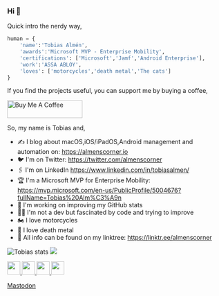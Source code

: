 ### Hi 👋
Quick intro the nerdy way,

```python
human = {
    'name':'Tobias Almén',
    'awards':'Microsoft MVP - Enterprise Mobility',
    'certifications': ['Microsoft','Jamf','Android Enterprise'],
    'work':'ASSA ABLOY',
    'loves': ['motorcycles','death metal','The cats']
}
```

If you find the projects useful, you can support me by buying a coffee,

<a href="https://www.buymeacoffee.com/almenscorner " target="_blank"><img src="https://cdn.buymeacoffee.com/buttons/default-orange.png" alt="Buy Me A Coffee" height="41" width="174"></a>


So, my name is Tobias and,

- ✍️ I blog about macOS,iOS/iPadOS,Android management and automation on: https://almenscorner.io
- 🐦 I'm on Twitter: https://twitter.com/almenscorner
- 🖇 I'm on LinkedIn https://www.linkedin.com/in/tobiasalmen/
- 🏆 I'm a Microsoft MVP for Enterprise Mobility: https://mvp.microsoft.com/en-us/PublicProfile/5004676?fullName=Tobias%20Alm%C3%A9n
- 👀 I'm working on improving my GitHub stats
- 👨‍💻 I'm not a dev but fascinated by code and trying to improve
- 🏍 I love motorcycles
- 🤘 I love death metal
- 🌴 All info can be found on my linktree: https://linktr.ee/almenscorner

![Tobias stats](https://github-readme-stats.vercel.app/api?username=almenscorner&show_icons=true&theme=dark)
<img src="https://github-readme-streak-stats.herokuapp.com/?user=almenscorner&theme=dark"/>

<a href="https://www.linkedin.com/in/tobiasalmen/">
    <img height="30" src="https://cdn2.iconfinder.com/data/icons/social-icon-3/512/social_style_3_in-306.png"/>
</a>
<a href="https://twitter.com/almenscorner">
    <img height="30" src="https://cdn2.iconfinder.com/data/icons/social-media-2285/512/1_Twitter3_colored_svg-256.png"/>
</a>
<a href="https://discordapp.com/users/almenscorner#6355">
    <img height="30" src="https://cdn2.iconfinder.com/data/icons/gaming-platforms-squircle/250/discord_squircle-256.png"/>
</a>
<a href="https://slack.com/app_redirect?channel=U021PJ54KQU">
    <img height="30" src="https://cdn4.iconfinder.com/data/icons/logos-and-brands/512/306_Slack_logo-256.png"/>
</a>

<a rel="me" href="https://mastodon.social/@almenscorner">Mastodon</a>
